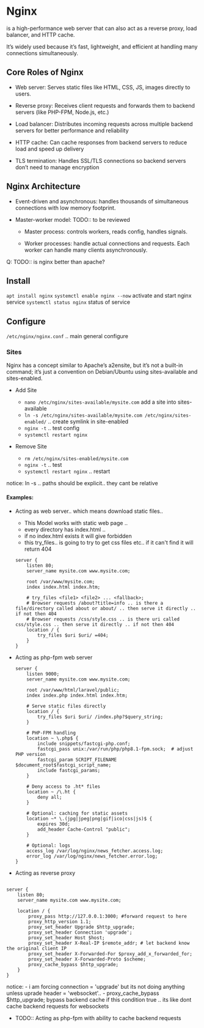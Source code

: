 # Nginx

is a high-performance web server that can also act as a reverse proxy, load balancer, and HTTP cache.

It’s widely used because it’s fast, lightweight, and efficient at handling many connections simultaneously.

## Core Roles of Nginx
- Web server: Serves static files like HTML, CSS, JS, images directly to users.

- Reverse proxy: Receives client requests and forwards them to backend servers (like PHP-FPM, Node.js, etc.)

- Load balancer: Distributes incoming requests across multiple backend servers for better performance and reliability

- HTTP cache: Can cache responses from backend servers to reduce load and speed up delivery

- TLS termination: Handles SSL/TLS connections so backend servers don’t need to manage encryption


## Nginx Architecture

- Event-driven and asynchronous: handles thousands of simultaneous connections with low memory footprint.

- Master-worker model: TODO:: to be reviewed

    - Master process: controls workers, reads config, handles signals.

    - Worker processes: handle actual connections and requests. Each worker can handle many clients asynchronously.

Q: TODO:: is nginx better than apache?


## Install

`apt install nginx`
`systemctl enable nginx --now` activate and start nginx service
`systemctl status nginx` status of service

## Configure

`/etc/nginx/nginx.conf` .. main general configure

### Sites

Nginx has a concept similar to Apache’s a2ensite, but it’s not a built-in command; it’s just a convention on Debian/Ubuntu using sites-available and sites-enabled.

- Add Site
    - `nano /etc/nginx/sites-available/mysite.com` add a site into sites-available
    - `ln -s /etc/nginx/sites-available/mysite.com /etc/nginx/sites-enabled/` .. create symlink in site-enabled
    - `nginx -t` .. test config
    - `systemctl restart nginx`

- Remove Site
    - `rm /etc/nginx/sites-enabled/mysite.com`
    - `nginx -t` .. test
    - `systemctl restart nginx` .. restart

notice: ln -s .. paths should be explicit.. they cant be relative

#### Examples:

- Acting as web server.. which means download static files..

    - This Model works with static web page .. 
    - every directory has index.html .. 
    - if no index.html exists it will give forbidden
    - this try_files.. is going to try to get css files etc.. if it can't find it will return 404



    ```nginx
    server {
        listen 80;
        server_name mysite.com www.mysite.com;

        root /var/www/mysite.com;
        index index.html index.htm;

        # try_files <file1> <file2> ... <fallback>;
        # Browser requests /about?title=info .. is there a file/directory called about or about/ .. then serve it directly .. if not then 404
        # Browser requests /css/style.css .. is there uri called css/style.css .. then serve it directly .. if not then 404
        location / {
            try_files $uri $uri/ =404;
        }
    }
    ```

- Acting as php-fpm web server

    ```nginx
    server {
        listen 9000;
        server_name mysite.com www.mysite.com;

        root /var/www/html/laravel/public;
        index index.php index.html index.htm;

        # Serve static files directly
        location / {
            try_files $uri $uri/ /index.php?$query_string;
        }

        # PHP-FPM handling
        location ~ \.php$ {
            include snippets/fastcgi-php.conf;
            fastcgi_pass unix:/var/run/php/php8.1-fpm.sock;  # adjust PHP version
            fastcgi_param SCRIPT_FILENAME $document_root$fastcgi_script_name;
            include fastcgi_params;
        }

        # Deny access to .ht* files
        location ~ /\.ht {
            deny all;
        }

        # Optional: caching for static assets
        location ~* \.(jpg|jpeg|png|gif|ico|css|js)$ {
            expires 30d;
            add_header Cache-Control "public";
        }

        # Optional: logs
        access_log /var/log/nginx/news_fetcher.access.log;
        error_log /var/log/nginx/news_fetcher.error.log;
    }

    ```

- Acting as reverse proxy

```nginx

server {
    listen 80;
    server_name mysite.com www.mysite.com;

    location / {
        proxy_pass http://127.0.0.1:3000; #forward request to here
        proxy_http_version 1.1;
        proxy_set_header Upgrade $http_upgrade;
        proxy_set_header Connection 'upgrade';
        proxy_set_header Host $host;
        proxy_set_header X-Real-IP $remote_addr; # let backend know the original client IP
        proxy_set_header X-Forwarded-For $proxy_add_x_forwarded_for;
        proxy_set_header X-Forwarded-Proto $scheme;
        proxy_cache_bypass $http_upgrade;
    }
}

```

notice: 
    - i am forcing connection = 'upgrade' but its not doing anything unless uprade header = 'websocket'..
    - proxy_cache_bypass $http_upgrade; bypass backend cache if this condition true .. its like dont cache backend requests for websockets


- TODO:: Acting as php-fpm with ability to cache backend requests